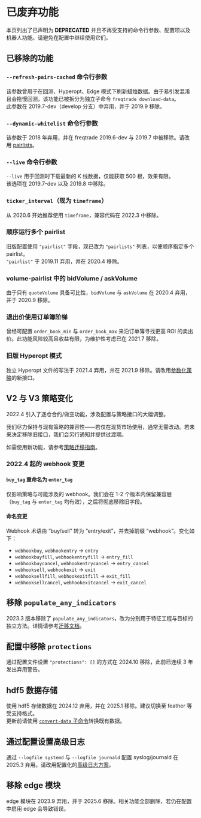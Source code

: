 # 已废弃功能

本页列出了已声明为 **DEPRECATED** 并且不再受支持的命令行参数、配置项以及机器人功能。请避免在配置中继续使用它们。

## 已移除的功能

### `--refresh-pairs-cached` 命令行参数

该参数曾用于在回测、Hyperopt、Edge 模式下刷新蜡烛数据。由于易引发混淆且会拖慢回测，该功能已被拆分为独立子命令 `freqtrade download-data`。  
此参数在 2019.7-dev（develop 分支）中弃用，并于 2019.9 移除。

### `--dynamic-whitelist` 命令行参数

该参数于 2018 年弃用，并在 freqtrade 2019.6-dev 与 2019.7 中被移除。请改用 [pairlists](plugins.md#pairlists-and-pairlist-handlers)。

### `--live` 命令行参数

`--live` 用于回测时下载最新的 K 线数据，仅能获取 500 根，效果有限。  
该选项在 2019.7-dev 以及 2019.8 中移除。

### `ticker_interval`（现为 `timeframe`）

从 2020.6 开始推荐使用 `timeframe`，兼容代码在 2022.3 中移除。

### 顺序运行多个 pairlist

旧版配置使用 `"pairlist"` 字段，现已改为 `"pairlists"` 列表，以便顺序指定多个 pairlist。  
`"pairlist"` 于 2019.11 弃用，并在 2020.4 移除。

### volume-pairlist 中的 bidVolume / askVolume

由于只有 `quoteVolume` 具备可比性，`bidVolume` 与 `askVolume` 在 2020.4 弃用，并于 2020.9 移除。

### 退出价使用订单簿阶梯

曾经可配置 `order_book_min` 与 `order_book_max` 来沿订单簿寻找更高 ROI 的卖出价。此功能风险较高且收益有限，为维护性考虑已在 2021.7 移除。

### 旧版 Hyperopt 模式

独立 Hyperopt 文件的写法于 2021.4 弃用，并在 2021.9 移除。请改用[参数化策略](hyperopt.md)的新接口。

## V2 与 V3 策略变化

2022.4 引入了逐仓合约/做空功能，涉及配置与策略接口的大幅调整。

我们尽力保持与现有策略的兼容性——若仅在现货市场使用，通常无需改动。若未来决定移除旧接口，我们会另行通知并提供过渡期。

如需使用新功能，请参考[策略迁移指南](strategy_migration.md)。

### 2022.4 起的 webhook 变更

#### `buy_tag` 重命名为 `enter_tag`

仅影响策略与可能涉及的 webhook。我们会在 1-2 个版本内保留兼容层（`buy_tag` 与 `enter_tag` 均有效），之后将彻底移除旧字段。

#### 命名变更

Webhook 术语由 “buy/sell” 转为 “entry/exit”，并去掉前缀 “webhook”。变化如下：

* `webhookbuy`, `webhookentry` -> `entry`
* `webhookbuyfill`, `webhookentryfill` -> `entry_fill`
* `webhookbuycancel`, `webhookentrycancel` -> `entry_cancel`
* `webhooksell`, `webhookexit` -> `exit`
* `webhooksellfill`, `webhookexitfill` -> `exit_fill`
* `webhooksellcancel`, `webhookexitcancel` -> `exit_cancel`

## 移除 `populate_any_indicators`

2023.3 版本移除了 `populate_any_indicators`，改为分别用于特征工程与目标的独立方法。详情请参考[迁移文档](strategy_migration.md#freqai-strategy)。

## 配置中移除 `protections`

通过配置文件设置 `"protections": []` 的方式在 2024.10 移除，此前已连续 3 年发出弃用警告。

## hdf5 数据存储

使用 hdf5 存储数据在 2024.12 弃用，并在 2025.1 移除。建议切换至 feather 等受支持格式。  
更新前请使用 [`convert-data` 子命令](data-download.md#sub-command-convert-data)转换既有数据。

## 通过配置设置高级日志

通过 `--logfile systemd` 与 `--logfile journald` 配置 syslog/journald 在 2025.3 弃用。请改用配置化的[高级日志方案](advanced-setup.md#advanced-logging)。

## 移除 edge 模块

edge 模块在 2023.9 弃用，并于 2025.6 移除。相关功能全部删除，若仍在配置中启用 edge 会导致错误。
